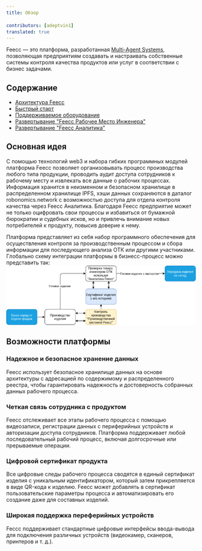 ```yaml
---
title: Обзор
 
contributors: [adeptvin1]
translated: true
---
```

Feecc — это платформа, разработанная [Multi-Agent Systems](http://multi-agent.io), позволяющая предприятиям создавать и настраивать собственные системы контроля качества продуктов или услуг в соответствии с бизнес задачами.

## Содержание
- [Архитектура Feecc](docs/feecc-system-architecture)
- [Быстрый старт](docs/feecc-system-quickstart)
- [Поддерживаемое оборудование](docs/feecc-system-supporthardware)
- [Развертывание "Feecc Рабочее Место Инженера"](docs/feecc-system-deploy-feecc-wb)
- [Развертывание "Feecc Аналитика"](docs/feecc-system-deploy-feecc-analytics)

## Основная идея
С помощью технологий web3 и набора гибких программных модулей платформа Feecc позволяет организовывать процесс производства любого типа продукции, проводить аудит доступа сотрудников к рабочему месту и извлекать все данные о рабочих процессах. Информация хранится в неизменном и безопасном хранилище в распределенном хранилище IPFS, хэши данных сохраняются в даталог robonomics.network с возможностью доступа для отдела контроля качества через Feecc Аналитика. Благодаря Feecc предприятие может не только оцифровать свои процессы и избавиться от бумажной бюрократии и судебных исков, но и привлечь внимание новых потребителей к продукту, повысив доверие к нему.

Платформа представляет из себя набор программного обеспечения для осуществления контроля за производственным процессом и сбора информации для последующего анализа ОТК или другими участниками. Глобально схему интеграции платформы в бизнесс-процесс можно представить так:
![business_schema](../images/feecc-system-overview/business_schema.png)

## Возможности платформы

### Надежное и безопасное хранение данных
Feecc использует безопасное хранилище данных на основе архитектуры с адресацией по содержимому и распределенного реестра, чтобы гарантировать надежность и достоверность собранных данных рабочего процесса.

### Четкая связь сотрудника с продуктом
Feecc отслеживает все этапы рабочего процесса с помощью видеозаписи, регистрации данных с периферийных устройств и авторизации доступа сотрудников. Платформа поддерживает любой последовательный рабочий процесс, включая долгосрочные или прерываемые операции.

### Цифровой сертификат продукта
Все цифровые следы рабочего процесса сводятся в единый сертификат изделия с уникальным идентификатором, который затем прикрепляется в виде QR-кода к изделию. Feecc может добавлять в сертификат пользовательские параметры процесса и автоматизировать его создание даже для составных изделий.

### Широкая поддержка переферийных устройств
Feccc поддерживает стандартные цифровые интерфейсы ввода-вывода для подключения различных устройств (видеокамер, сканеров, принтеров и т. д.).

